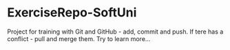 # ExerciseRepo-SoftUni
Project for training with Git and GitHub - add, commit and push. If tere has a conflict - pull and merge them.
Try to learn more...
